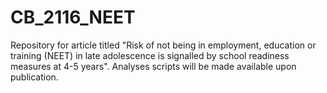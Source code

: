 # CB_2116_NEET 

Repository for article titled "Risk of not being in employment, education or training (NEET) in late adolescence is signalled by school readiness measures at 4-5 years". Analyses scripts will be made available upon publication. 
